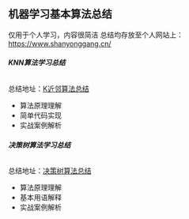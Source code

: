 ## 机器学习基本算法总结

仅用于个人学习，内容很简洁
总结均存放至个人网站上：https://www.shanyonggang.cn/
###### **KNN算法学习总结**
总结地址：[K近邻算法总结](https://www.shanyonggang.cn/article_detail/60/ "K近邻算法总结")
- 算法原理理解
- 简单代码实现
- 实战案例解析

###### **决策树算法学习总结**
总结地址：[决策树算法总结](https://www.shanyonggang.cn/article_detail/61/ "决策树算法总结")
- 算法原理理解
- 基本用语解释
- 实战案例解析

